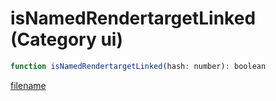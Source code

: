 # isNamedRendertargetLinked (Category ui)

```js
function isNamedRendertargetLinked(hash: number): boolean
```

[filename](isNamedRendertargetLinked_m.md ':include')